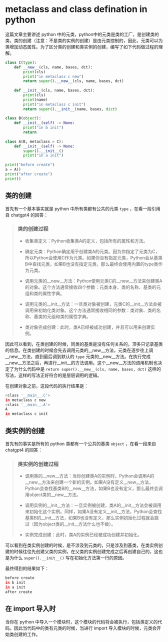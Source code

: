# metaclass and class defination in python

这篇文章主要讲述 python 中的元类，python中的元类是类的工厂，是创建类的类，类的创建（注意：不是类的实例的创建）是由元类控制的，因此，元类可以为类增加动态属性。为了区分类的创建和类实例的创建，编写了如下代码做过程的理解。

```python
class C(type):
    def __new__(cls, name, bases, dct):
        print(cls)
        print("in metaclass c new")
        return super().__new__(cls, name, bases, dct)
    
    def __init__(cls, name, bases, dct):
        print(cls)
        print(name)
        print("in metaclass c init")
        return super().__init__(name, bases, dict)
    
class B(object):
    def __init__(self) -> None:
        print("in b init")
        return
    
class A(B, metaclass = C):
    def __init__(self) -> None:
        super().__init__()
        print("in a init")
        
print("before create")
a = A()
print("after create")
print()
```

## 类的创建

首先有一个基本事实就是 python 中所有类都有公共的元类 `type` ，在看一段引用自 chatgpt4 的回答：

> ### 类的创建过程
>
> - 收集类定义：Python收集类A的定义，包括所有的属性和方法。
>
> - 确定元类：Python确定用于创建类A的元类。因为你指定了元类为C，所以Python会使用C作为元类。如果你没有指定元类，Python会从基类B中查找元类，如果B也没有指定元类，那么最终会使用内置的type类作为元类。
>
> - 调用元类的__new__方法：Python使用元类C的__new__方法来创建类A的对象。这个方法通常接收四个参数：元类本身、类的名称、基类的元组和类的属性字典。
>
> - 调用元类的__init__方法：一旦类对象被创建，元类C的__init__方法会被调用来初始化类对象。这个方法通常接收相同的参数：类对象、类的名称、基类的元组和类的属性字典。
>
> - 类对象完成创建：此时，类A已经被成功创建，并且可以用来创建实例。

因此可以看到，在类创建的时候，同类的基类是没有任何关系的，顶多只记录基类的信息。在类创建的时候会先去调用元类的__new__方法，元类在逐步往上调__new__方法，直到最后调到默认的 `type` 元类的__new__方法。在执行完成__new__方法之后，再进行__init__的方法调用。这个__new__方法的调用机制也决定了为什么代码中是 `return super().__new__(cls, name, bases, dct)` 这样的写法，这样的写法正好符合的是层层调用的逻辑。

在创建对象之前，这段代码的执行结果是：

```bash
<class '__main__.C'>
in metaclass c new
<class '__main__.A'>
A
in metaclass c init
```

## 类实例的创建

首先有的事实是所有的 python 类都有一个公共的基类 `object` ，在看一段来自 chatgpt4 的回答：

> ### 类实例的创建过程
>
> - 调用类的__new__方法：当你创建类A的实例时，Python会调用A的__new__方法来创建一个新的实例。如果A没有定义__new__方法，Python会查找基类B的__new__方法，如果B也没有定义，那么最终会调用object类的__new__方法。
>
> - 调用实例的__init__方法：一旦实例被创建，类A的__init__方法会被调用来初始化这个实例。同样，如果A没有定义__init__方法，Python会查找基类B的__init__方法，如果B也没有定义，那么实例初始化过程就会跳过（因为object类的__init__方法什么也不做）。
>
> - 实例完成创建：此时，类A的实例已经被成功创建并初始化。
>

可以看到在类实例创建的时候，是不涉及到元类的，只是涉及到基类，在类实例创建的时候往往先创建父类的实例，在父类的实例创建完成之后再创建自己的，这也是为什么 `super().__init__()` 写在初始化方法第一行的原因。

最终得到的结果如下：

```bash
before create
in b init
in a init
after create
```

## 在 import 导入时

当你在 python 中导入一个模块时，这个模块的代码将会被执行，包括类定义的代码。因此当代码中的类有元类的时候，当进行 import 导入模块的时候，元类会开始类创建的工作。
